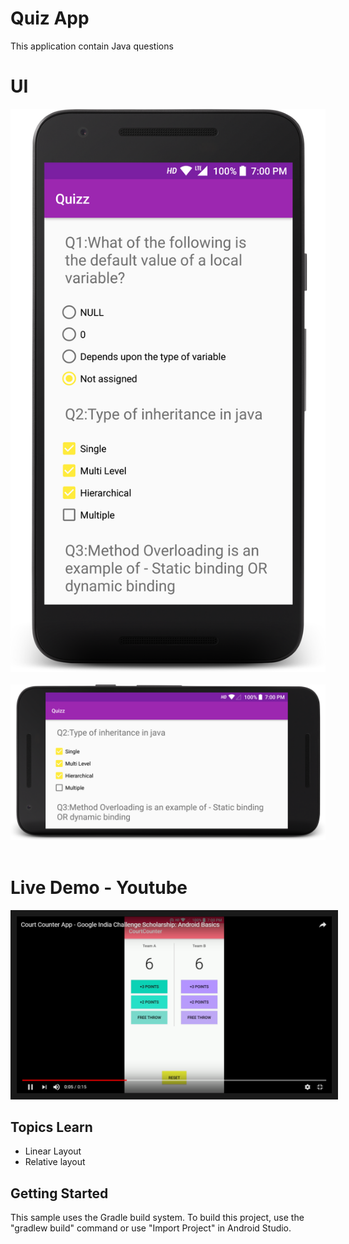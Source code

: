 Quiz App
===================================
This application contain Java questions 

UI 
===================================
<div align="center">
    <img src="https://github.com/hasanmohdkhan/Android-Basics-Nanodegree---QuizzApp/blob/master/device-2018-07-08-175828.png" width="600px"</img> 
</div>
<br>

<div align="center">
    <img src="https://github.com/hasanmohdkhan/Android-Basics-Nanodegree---QuizzApp/blob/master/device-2018-07-08-175931.png" width="800px"</img> 
</div>
<br>

Live Demo - Youtube 
===============================
<a href="https://www.youtube.com/watch?v=1c29dF-rWDk" target="_blank"><img src="https://github.com/hasanmohdkhan/Udacity-basic-Court-Counter-App/blob/master/screen.png"
alt="IMAGE ALT TEXT HERE" width="600px"  border="10" /></a>


Topics Learn 
--------------

- Linear Layout
- Relative layout


Getting Started
---------------

This sample uses the Gradle build system. To build this project, use the
"gradlew build" command or use "Import Project" in Android Studio.

